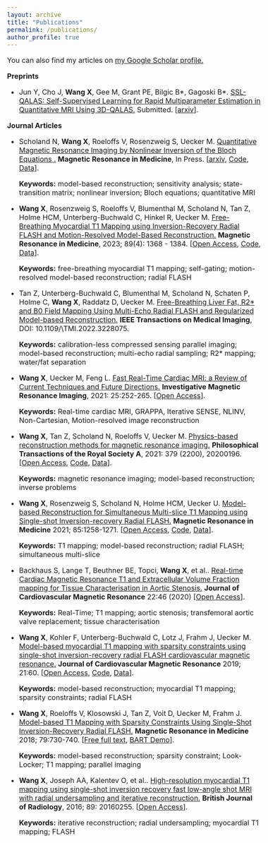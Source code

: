 ```yaml
---
layout: archive
title: "Publications"
permalink: /publications/
author_profile: true
---
```


<style type="text/css">
  body{
  font-size: 12pt;
}
</style>

<!-- {% if author.googlescholar %} -->
  You can also find my articles on <u><a href="{{[author.googlescholar](https://scholar.google.de/citations?user=99FdJPgAAAAJ&hl=en)}}">my Google Scholar profile</a>.</u>
<!-- {% endif %} -->

<!-- {% include base_path %}

{% for post in site.publications reversed %}
  {% include archive-single.html %}
{% endfor %} -->

**Preprints**

* Jun Y, Cho J, **Wang X**, Gee M, Grant PE, Bilgic B*, Gagoski B*. [SSL-QALAS: Self-Supervised Learning for Rapid Multiparameter Estimation in Quantitative MRI Using 3D-QALAS.](https://arxiv.org/abs/2302.14240) Submitted. [[arxiv](https://arxiv.org/abs/2302.14240)]. 

**Journal Articles**

* Scholand N, **Wang X**, Roeloffs V, Rosenzweig S, Uecker M. [Quantitative Magnetic Resonance Imaging by Nonlinear Inversion of the Bloch Equations
.](https://arxiv.org/abs/2209.08027) **Magnetic Resonance in Medicine**, In Press. [[arxiv](https://arxiv.org/abs/2209.08027), [Code](https://github.com/mrirecon/bloch-moba), [Data](https://zenodo.org/record/6992763)]. 

  **Keywords:** model-based reconstruction; sensitivity analysis; state-transition matrix; nonlinear inversion; Bloch equations; quantitative MRI
  
* **Wang X**, Rosenzweig S, Roeloffs V, Blumenthal M, Scholand N, Tan Z, Holme HCM, Unterberg-Buchwald C, Hinkel R, Uecker M. [Free-Breathing Myocardial T1 Mapping using Inversion-Recovery Radial FLASH and Motion-Resolved Model-Based Reconstruction.](https://onlinelibrary.wiley.com/doi/full/10.1002/mrm.29521) **Magnetic Resonance in Medicine**, 2023; 89(4): 1368 - 1384. [[Open Access](https://onlinelibrary.wiley.com/doi/full/10.1002/mrm.29521), [Code](https://github.com/mrirecon/motion-resolved-myocardial-T1-mapping), [Data](https://doi.org/10.5281/zenodo.5707688)]. 
  
  **Keywords:** free-breathing myocardial T1 mapping; self-gating; motion-resolved model-based reconstruction; radial FLASH

* Tan Z, Unterberg-Buchwald C, Blumenthal M, Scholand N, Schaten P, Holme C, **Wang X**, Raddatz D, Uecker M. [Free-Breathing Liver Fat, R2* and B0 Field Mapping Using Multi-Echo Radial FLASH and Regularized Model-based Reconstruction.](https://ieeexplore.ieee.org/abstract/document/9978665) **IEEE Transactions on Medical Imaging**, DOI: 10.1109/\\TMI.2022.3228075. 
  
  **Keywords:** calibration-less compressed sensing parallel imaging; model-based reconstruction; multi-echo radial sampling; R2* mapping; water/fat separation
 
  <!-- * a robust self-gating technique extracting respiratory motion signal from contrast-weighted data acquisition;  -->
  <!-- * a calibrationless nonlinear model-based reconstruction for motion-resolved quantitative cardiovascular MR imaging.  -->
* **Wang X**, Uecker M, Feng L. [Fast Real-Time Cardiac MRI: a Review of Current Techniques and Future Directions.](https://www.i-mri.org/DOIx.php?id=10.13104/imri.2021.25.4.252) **Investigative Magnetic Resonance Imaging**, 2021: 25:252-265. [[Open Access](https://www.i-mri.org/DOIx.php?id=10.13104/imri.2021.25.4.252)].
  
  **Keywords:** Real-time cardiac MRI, GRAPPA, Iterative SENSE, NLINV, Non-Cartesian, Motion-resolved image reconstruction

* **Wang X**, Tan Z, Scholand N, Roeloffs V, Uecker M. [Physics-based reconstruction methods for magnetic resonance imaging.](https://royalsocietypublishing.org/doi/10.1098/rsta.2020.0196) **Philosophical Transactions of the Royal Society A**, 2021: 379 (2200), 20200196. [[Open Access](https://royalsocietypublishing.org/doi/10.1098/rsta.2020.0196), [Code](https://github.com/mrirecon/physics-recon), [Data](https://zenodo.org/record/4381986)]. 
  
  **Keywords:** magnetic resonance imaging; model-based reconstruction; inverse problems

* **Wang X**, Rosenzweig S, Scholand N, Holme HCM, Uecker U. [Model-based Reconstruction for Simultaneous Multi-slice T1 Mapping using Single-shot Inversion-recovery Radial FLASH.](https://onlinelibrary.wiley.com/doi/10.1002/mrm.28497) **Magnetic Resonance in Medicine** 2021; 85:1258-1271. [[Open Access](https://onlinelibrary.wiley.com/doi/10.1002/mrm.28497), [Code](https://github.com/mrirecon/sms-T1-mapping), [Data](https://zenodo.org/record/3969809)]. 
  
  **Keywords:** T1 mapping; model-based reconstruction; radial FLASH; simultaneous multi-slice

* Backhaus S, Lange T, Beuthner BE, Topci, **Wang X**, et al.. [Real-time Cardiac Magnetic Resonance T1 and Extracellular Volume Fraction mapping for Tissue Characterisation in Aortic Stenosis.](https://jcmr-online.biomedcentral.com/articles/10.1186/s12968-020-00632-0) **Journal of Cardiovascular Magnetic Resonance** 22:46 (2020) [[Open Access](https://jcmr-online.biomedcentral.com/articles/10.1186/s12968-020-00632-0)]. 
  
  **Keywords:** Real-Time; T1 mapping; aortic stenosis; transfemoral aortic valve replacement; tissue characterisation

* **Wang X**, Kohler F, Unterberg-Buchwald C, Lotz J, Frahm J, Uecker M. [Model-based myocardial T1 mapping with sparsity constraints using single-shot inversion-recovery radial FLASH cardiovascular magnetic resonance.](https://jcmr-online.biomedcentral.com/articles/10.1186/s12968-019-0570-3) **Journal of Cardiovascular Magnetic Resonance** 2019; 21:60. [[Open Access](https://jcmr-online.biomedcentral.com/articles/10.1186/s12968-019-0570-3), [Code](https://github.com/mrirecon/myocardial-t1-mapping), [Data](https://zenodo.org/record/3362387)]. 
  
  **Keywords:** model-based reconstruction; myocardial T1 mapping; sparsity constraints; radial FLASH

* **Wang X**, Roeloffs V, Klosowski J, Tan Z, Voit D, Uecker M, Frahm J. [Model-based T1 Mapping with Sparsity Constraints Using Single-Shot Inversion-Recovery Radial FLASH.](https://onlinelibrary.wiley.com/doi/full/10.1002/mrm.26726) **Magnetic Resonance in Medicine**  2018; 79:730-740. [[Free full text](https://onlinelibrary.wiley.com/doi/full/10.1002/mrm.26726), [BART Demo](https://github.com/mrirecon/bart-workshop/blob/master/ismrm2021/model_based/bart_moba.ipynb)]. 
  
  **Keywords:** model-based reconstruction; sparsity constraint; Look-Locker; T1 mapping; parallel imaging


* **Wang X**, Joseph AA, Kalentev O, et al.. [High-resolution myocardial T1 mapping using single-shot inversion recovery fast low-angle shot MRI with radial undersampling and iterative reconstruction.](https://www.birpublications.org/doi/full/10.1259/bjr.20160255) **British Journal of Radiology**, 2016; 89: 20160255. [[Open Access](https://www.birpublications.org/doi/full/10.1259/bjr.20160255)]. 
  
  **Keywords:** iterative reconstruction; radial undersampling; myocardial T1 mapping; FLASH